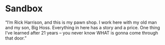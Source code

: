 # Sandbox

“I’m Rick Harrison, and this is my pawn shop. I work here with my old man and my son, Big Hoss. Everything in here has a story and a price. One thing I’ve learned after 21 years – you never know WHAT is gonna come through that door.”
